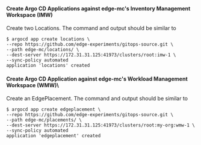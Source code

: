 #### Create Argo CD Applications against edge-mc's Inventory Management Workspace (IMW)
Create two Locations. The command and output should be similar to
```console
$ argocd app create locations \
--repo https://github.com/edge-experiments/gitops-source.git \
--path edge-mc/locations/ \
--dest-server https://172.31.31.125:41973/clusters/root:imw-1 \
--sync-policy automated
application 'locations' created
```

#### Create Argo CD Application against edge-mc's Workload Management Workspace (WMW)\
Create an EdgePlacement. The command and output should be similar to
```console
$ argocd app create edgeplacement \
--repo https://github.com/edge-experiments/gitops-source.git \
--path edge-mc/placements/ \
--dest-server https://172.31.31.125:41973/clusters/root:my-org:wmw-1 \
--sync-policy automated
application 'edgeplacement' created
```
